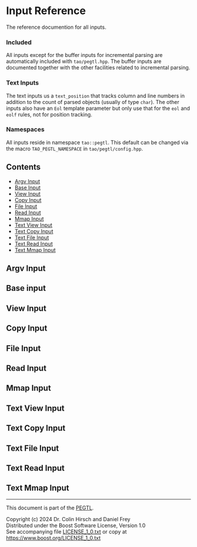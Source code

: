 # Input Reference

The reference documention for all inputs.

### Included

All inputs except for the buffer inputs for incremental parsing are automatically included with `tao/pegtl.hpp`.
The buffer inputs are documented together with the other facilities related to incremental parsing.

### Text Inputs

The text inputs us a `text_position` that tracks column and line numbers in addition to the count of parsed objects (usually of type `char`).
The other inputs also have an `Eol` template parameter but only use that for the `eol` and `eolf` rules, not for position tracking.

### Namespaces

All inputs reside in namespace `tao::pegtl`.
This default can be changed via the macro `TAO_PEGTL_NAMESPACE` in `tao/pegtl/config.hpp`.


## Contents

* [Argv Input](#argv-input)
* [Base Input](#base-input)
* [View Input](#view-input)
* [Copy Input](#copy-input)
* [File Input](#file-input)
* [Read Input](#read-input)
* [Mmap Input](#mmap-input)
* [Text View Input](#text-view-input)
* [Text Copy Input](#text-copy-input)
* [Text File Input](#text-file-input)
* [Text Read Input](#text-read-input)
* [Text Mmap Input](#text-mmap-input)


## Argv Input


## Base input


## View Input


## Copy Input


## File Input


## Read Input


## Mmap Input


## Text View Input


## Text Copy Input


## Text File Input


## Text Read Input


## Text Mmap Input

---

This document is part of the [PEGTL](https://github.com/taocpp/PEGTL).

Copyright (c) 2024 Dr. Colin Hirsch and Daniel Frey<br>
Distributed under the Boost Software License, Version 1.0<br>
See accompanying file [LICENSE_1_0.txt](../LICENSE_1_0.txt) or copy at https://www.boost.org/LICENSE_1_0.txt
